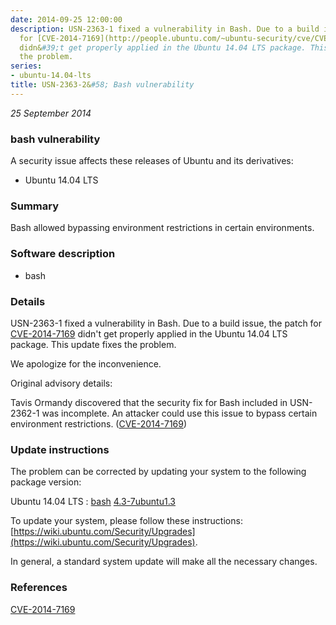 ```yaml
---
date: 2014-09-25 12:00:00
description: USN-2363-1 fixed a vulnerability in Bash. Due to a build issue, the patch
  for [CVE-2014-7169](http://people.ubuntu.com/~ubuntu-security/cve/CVE-2014-7169)
  didn&#39;t get properly applied in the Ubuntu 14.04 LTS package. This update fixes
  the problem.
series:
- ubuntu-14.04-lts
title: USN-2363-2&#58; Bash vulnerability
---
```


*25 September 2014*

### bash vulnerability

A security issue affects these releases of Ubuntu and its derivatives:

* Ubuntu 14.04 LTS

### Summary

Bash allowed bypassing environment restrictions in certain environments. 

### Software description

* bash 

### Details

USN-2363-1 fixed a vulnerability in Bash. Due to a build issue, the patch for [CVE-2014-7169](http://people.ubuntu.com/~ubuntu-security/cve/CVE-2014-7169) didn&#39;t get properly applied in the Ubuntu 14.04 LTS package. This update fixes the problem.

We apologize for the inconvenience.

Original advisory details:

 Tavis Ormandy discovered that the security fix for Bash included in USN-2362-1 was incomplete. An attacker could use this issue to bypass certain environment restrictions. ([CVE-2014-7169](http://people.ubuntu.com/~ubuntu-security/cve/CVE-2014-7169)) 

### Update instructions

The problem can be corrected by updating your system to the following package version:

Ubuntu 14.04 LTS
 : [bash](https://launchpad.net/ubuntu/+source/bash) <span> [4.3-7ubuntu1.3](https://launchpad.net/ubuntu/+source/bash/4.3-7ubuntu1.3) </span> 

To update your system, please follow these instructions: [https://wiki.ubuntu.com/Security/Upgrades](https://wiki.ubuntu.com/Security/Upgrades).

In general, a standard system update will make all the necessary changes. 

### References

 
 [CVE-2014-7169](http://people.ubuntu.com/~ubuntu-security/cve/CVE-2014-7169)